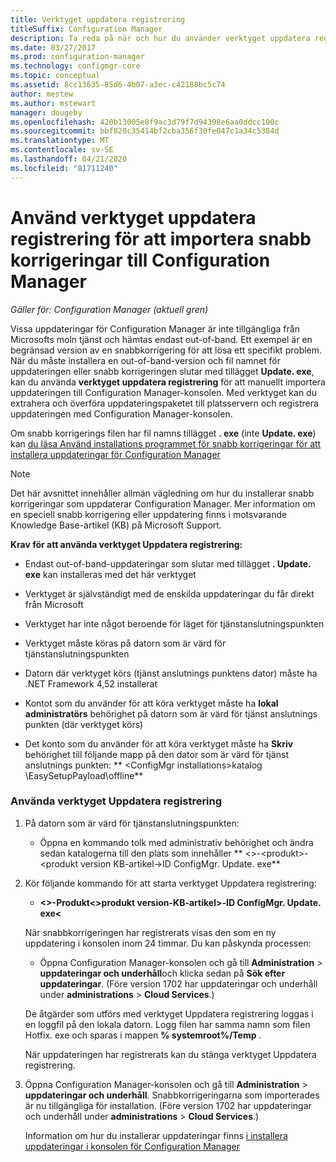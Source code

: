 ```yaml
---
title: Verktyget uppdatera registrering
titleSuffix: Configuration Manager
description: Ta reda på när och hur du använder verktyget uppdatera registrering för att manuellt importera en uppdatering till Configuration Manager-konsolen.
ms.date: 03/27/2017
ms.prod: configuration-manager
ms.technology: configmgr-core
ms.topic: conceptual
ms.assetid: 8cc13635-85d6-4b07-a3ec-c42188bc5c74
author: mestew
ms.author: mstewart
manager: dougeby
ms.openlocfilehash: 420b13005e8f9ac3d79f7d94398e6aa0ddcc190c
ms.sourcegitcommit: bbf820c35414bf2cba356f30fe047c1a34c5384d
ms.translationtype: MT
ms.contentlocale: sv-SE
ms.lasthandoff: 04/21/2020
ms.locfileid: "81711240"
---
```

# <a name="use-the-update-registration-tool-to-import-hotfixes-to-configuration-manager"></a>Använd verktyget uppdatera registrering för att importera snabb korrigeringar till Configuration Manager

*Gäller för: Configuration Manager (aktuell gren)*

Vissa uppdateringar för Configuration Manager är inte tillgängliga från Microsofts moln tjänst och hämtas endast out-of-band. Ett exempel är en begränsad version av en snabbkorrigering för att lösa ett specifikt problem.   
När du måste installera en out-of-band-version och fil namnet för uppdateringen eller snabb korrigeringen slutar med tillägget **Update. exe**, kan du använda **verktyget uppdatera registrering** för att manuellt importera uppdateringen till Configuration Manager-konsolen. Med verktyget kan du extrahera och överföra uppdateringspaketet till platsservern och registrera uppdateringen med Configuration Manager-konsolen.  

 Om snabb korrigerings filen har fil namns tillägget **. exe** (inte **Update. exe**) kan [du läsa Använd installations programmet för snabb korrigeringar för att installera uppdateringar för Configuration Manager](../../../core/servers/manage/use-the-hotfix-installer-to-install-updates.md)  

> [!NOTE]  
>  Det här avsnittet innehåller allmän vägledning om hur du installerar snabb korrigeringar som uppdaterar Configuration Manager. Mer information om en speciell snabb korrigering eller uppdatering finns i motsvarande Knowledge Base-artikel (KB) på Microsoft Support.  

 **Krav för att använda verktyget Uppdatera registrering:**  

-   Endast out-of-band-uppdateringar som slutar med tillägget **. Update. exe** kan installeras med det här verktyget  

-   Verktyget är självständigt med de enskilda uppdateringar du får direkt från Microsoft  

-   Verktyget har inte något beroende för läget för tjänstanslutningspunkten  

-   Verktyget måste köras på datorn som är värd för tjänstanslutningspunkten  

-   Datorn där verktyget körs (tjänst anslutnings punktens dator) måste ha .NET Framework 4,52 installerat  

-   Kontot som du använder för att köra verktyget måste ha **lokal administratörs** behörighet på datorn som är värd för tjänst anslutnings punkten (där verktyget körs)  

-   Det konto som du använder för att köra verktyget måste ha **Skriv** behörighet till följande mapp på den dator som är värd för tjänst anslutnings punkten: ** &lt;ConfigMgr installations\>katalog \EasySetupPayload\offline**  

### <a name="to-use-the-update-registration-tool"></a>Använda verktyget Uppdatera registrering  

1. På datorn som är värd för tjänstanslutningspunkten:  

   -   Öppna en kommando tolk med administrativ behörighet och ändra sedan katalogerna till den plats som innehåller ** &lt;\>-&lt;produkt\>-&lt;produkt version KB-artikel-\>ID ConfigMgr. Update. exe**  

2. Kör följande kommando för att starta verktyget Uppdatera registrering:  

   -   **&lt;\>-Produkt&lt;\>produkt version-KB-artikel\>-ID ConfigMgr. Update. exe&lt;**  

   När snabbkorrigeringen har registrerats visas den som en ny uppdatering i konsolen inom 24 timmar.  Du kan påskynda processen:

   - Öppna Configuration Manager-konsolen och gå till **Administration** > **uppdateringar och underhåll**och klicka sedan på **Sök efter uppdateringar**. (Före version 1702 har uppdateringar och underhåll under **administrations** > **Cloud Services**.) 

   De åtgärder som utförs med verktyget Uppdatera registrering loggas i en loggfil på den lokala datorn. Logg filen har samma namn som filen Hotfix. exe och sparas i mappen **% systemroot%/Temp** .  

    När uppdateringen har registrerats kan du stänga verktyget Uppdatera registrering.  

3. Öppna Configuration Manager-konsolen och gå till **Administration** > **uppdateringar och underhåll**. Snabbkorrigeringarna som importerades är nu tillgängliga för installation. (Före version 1702 har uppdateringar och underhåll under **administrations** > **Cloud Services**.)

   Information om hur du installerar uppdateringar finns [i installera uppdateringar i konsolen för Configuration Manager](../../../core/servers/manage/install-in-console-updates.md)  
